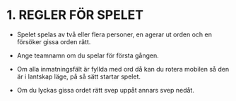 # 1. REGLER FÖR SPELET
 - Spelet spelas av två eller flera personer, en agerar ut orden och en försöker gissa orden rätt. 

 - Ange teamnamn om du spelar för första gången.

 - Om alla inmatningsfält är fyllda med ord då kan du rotera mobilen så den är i lantskap läge, på så sätt startar spelet.

 - Om du lyckas gissa ordet rätt svep uppåt annars svep nedåt.